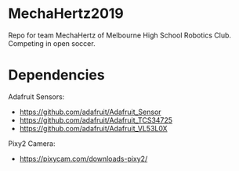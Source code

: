 # MechaHertz2019

Repo for team MechaHertz of Melbourne High School Robotics Club. 
Competing in open soccer.

# Dependencies
Adafruit Sensors:
* https://github.com/adafruit/Adafruit_Sensor
* https://github.com/adafruit/Adafruit_TCS34725
* https://github.com/adafruit/Adafruit_VL53L0X

Pixy2 Camera:
* https://pixycam.com/downloads-pixy2/
